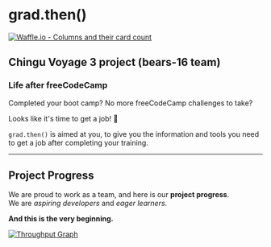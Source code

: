 # grad.then()

[![Waffle.io - Columns and their card count](https://badge.waffle.io/chingu-voyage3/bears-16.svg?columns=all)](https://waffle.io/chingu-voyage3/bears-16)

## Chingu Voyage 3 project (bears-16 team)

### Life after freeCodeCamp

Completed your boot camp? No more freeCodeCamp challenges to take?

Looks like it's time to get a job! 💪

`grad.then()` is aimed at you, to give you the information and tools you need to
get a job after completing your training.

---

## Project Progress
We are proud to work as a team, and here is our **project progress**.  
We are *aspiring developers* and *eager learners*.

**And this is the very beginning.**

[![Throughput Graph](https://graphs.waffle.io/chingu-voyage3/bears-16/throughput.svg)](https://waffle.io/chingu-voyage3/bears-16/metrics/throughput)
